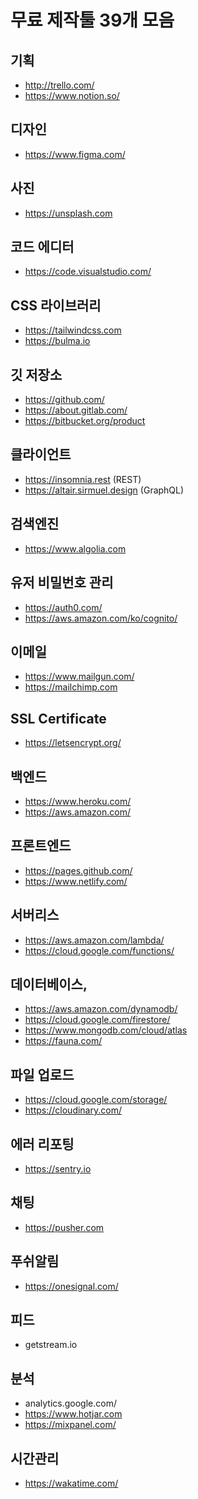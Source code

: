 # 무료 제작툴 39개 모음

## 기획
- http://trello.com/
- https://www.notion.so/

## 디자인
- https://www.figma.com/

## 사진
- https://unsplash.com

## 코드 에디터
- https://code.visualstudio.com/

## CSS 라이브러리
- https://tailwindcss.com
- https://bulma.io

## 깃 저장소
- https://github.com/
- https://about.gitlab.com/
- https://bitbucket.org/product

## 클라이언트
- https://insomnia.rest  (REST)
- https://altair.sirmuel.design (GraphQL) 

## 검색엔진
- https://www.algolia.com

## 유저 비밀번호 관리
- https://auth0.com/
- https://aws.amazon.com/ko/cognito/

## 이메일
- https://www.mailgun.com/
- https://mailchimp.com

## SSL Certificate
- https://letsencrypt.org/

## 백엔드
- https://www.heroku.com/
- https://aws.amazon.com/

## 프론트엔드
- https://pages.github.com/
- https://www.netlify.com/

## 서버리스
- https://aws.amazon.com/lambda/
- https://cloud.google.com/functions/

## 데이터베이스,
- https://aws.amazon.com/dynamodb/
- https://cloud.google.com/firestore/
- https://www.mongodb.com/cloud/atlas
- https://fauna.com/

## 파일 업로드
- https://cloud.google.com/storage/
- https://cloudinary.com/

## 에러 리포팅
- https://sentry.io

## 채팅
- https://pusher.com

## 푸쉬알림
- https://onesignal.com/

## 피드
- getstream.io

## 분석
- analytics.google.com/ 
- https://www.hotjar.com
- https://mixpanel.com/

## 시간관리
- https://wakatime.com/
